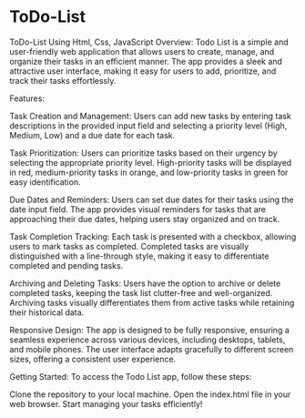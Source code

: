 # ToDo-List
ToDo-List Using Html, Css, JavaScript
Overview:
Todo List is a simple and user-friendly web application that allows users to create, manage, and organize their tasks in an efficient manner. The app provides a sleek and attractive user interface, making it easy for users to add, prioritize, and track their tasks effortlessly.

Features:

Task Creation and Management: Users can add new tasks by entering task descriptions in the provided input field and selecting a priority level (High, Medium, Low) and a due date for each task.

Task Prioritization: Users can prioritize tasks based on their urgency by selecting the appropriate priority level. High-priority tasks will be displayed in red, medium-priority tasks in orange, and low-priority tasks in green for easy identification.

Due Dates and Reminders: Users can set due dates for their tasks using the date input field. The app provides visual reminders for tasks that are approaching their due dates, helping users stay organized and on track.

Task Completion Tracking: Each task is presented with a checkbox, allowing users to mark tasks as completed. Completed tasks are visually distinguished with a line-through style, making it easy to differentiate completed and pending tasks.

Archiving and Deleting Tasks: Users have the option to archive or delete completed tasks, keeping the task list clutter-free and well-organized. Archiving tasks visually differentiates them from active tasks while retaining their historical data.

Responsive Design: The app is designed to be fully responsive, ensuring a seamless experience across various devices, including desktops, tablets, and mobile phones. The user interface adapts gracefully to different screen sizes, offering a consistent user experience.

Getting Started:
To access the Todo List app, follow these steps:

Clone the repository to your local machine.
Open the index.html file in your web browser.
Start managing your tasks efficiently!
